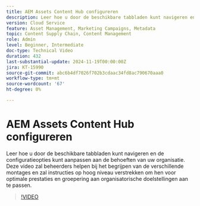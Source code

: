 ```yaml
---
title: AEM Assets Content Hub configureren
description: Leer hoe u door de beschikbare tabbladen kunt navigeren en de configuratieopties kunt aanpassen aan de behoeften van uw organisatie.
version: Cloud Service
feature: Asset Management, Marketing Campaigns, Metadata
topic: Content Supply Chain, Content Management
role: Admin
level: Beginner, Intermediate
doc-type: Technical Video
duration: 432
last-substantial-update: 2024-11-19T00:00:00Z
jira: KT-15990
source-git-commit: abc6b4df7026f702b3cdaac34fd8ac790670aaa0
workflow-type: tm+mt
source-wordcount: '67'
ht-degree: 0%

---
```



# AEM Assets Content Hub configureren

Leer hoe u door de beschikbare tabbladen kunt navigeren en de configuratieopties kunt aanpassen aan de behoeften van uw organisatie. Deze video zal beheerders helpen bij het begrijpen van de verschillende montages en zal instructies op hoog niveau verstrekken om hen voor optimale prestaties en groepering aan organisatorische doelstellingen aan te passen.

>[!VIDEO](https://video.tv.adobe.com/v/3439311/?learn=on)
